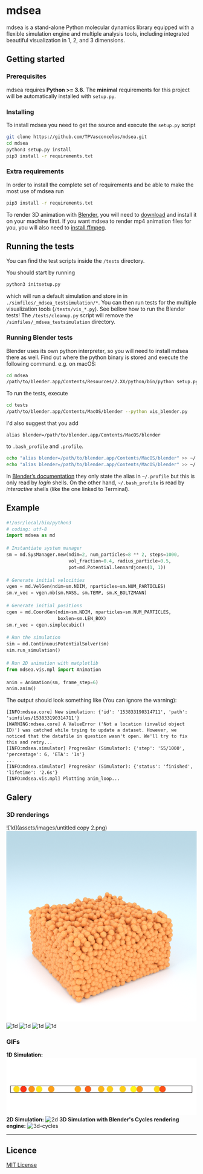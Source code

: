 # mdsea

mdsea is a stand-alone Python molecular dynamics library equipped with a
flexible simulation engine and multiple analysis tools, including
integrated beautiful visualization in 1, 2, and 3 dimensions.


## Getting started


### Prerequisites

mdsea requires **Python >= 3.6**. The
**minimal** requirements for this project will be automatically
installed with `setup.py`.


### Installing

To install mdsea you need to get the source and execute the `setup.py`
script

```sh
git clone https://github.com/TPVasconcelos/mdsea.git
cd mdsea
python3 setup.py install
pip3 install -r requirements.txt
```


### Extra requirements

In order to install the complete set
of requirements and be able to make the most use of mdsea run

```sh
pip3 install -r requirements.txt
```

To render 3D animation with [Blender](https://www.blender.org), you will
need to [download](https://www.blender.org/download/) and install it on
your machine first. If you want mdsea to render mp4 animation files
for you, you will also need to
[install ffmpeg](https://www.ffmpeg.org/download.html).



## Running the tests

You can find the test scripts inside the `/tests` directory.

You should start by running
```sh
python3 initsetup.py
```

which will run a default simulation and store in in
`./simfiles/_mdsea_testsimulation/*`. You can then run tests for the
multiple visualization tools (`/tests/vis_*.py`). See bellow how to run
the Blender tests! The `/tests/cleanup.py` script will remove the
`/simfiles/_mdsea_testsimulation` directory.

### Running Blender tests

Blender uses its own python interpreter, so you will need to install
mdsea there as well. Find out where the python binary is stored and
execute the following command. e.g. on macOS:
```sh
cd mdsea
/path/to/blender.app/Contents/Resources/2.XX/python/bin/python setup.py  install --force
```

To run the tests, execute
```sh
cd tests
/path/to/blender.app/Contents/MacOS/blender --python vis_blender.py
```

I'd also suggest that you add
```
alias blender=/path/to/blender.app/Contents/MacOS/blender
```
to `.bash_profile` and `.profile`.

```sh
echo "alias blender=/path/to/blender.app/Contents/MacOS/blender" >> ~/.profile
echo "alias blender=/path/to/blender.app/Contents/MacOS/blender" >> ~/.bash_profile
```

In
[Blender’s documentation](https://docs.blender.org/manual/en/dev/render/workflows/command_line.html#platforms)
they only state the alias in `~/.profile` but this is only read by
_login_ shells. On the other hand, `~/.bash_profile` is read by
_interactive_ shells (like the one linked to Terminal).


## Example

```python
#!/usr/local/bin/python3
# coding: utf-8
import mdsea as md

# Instantiate system manager
sm = md.SysManager.new(ndim=2, num_particles=8 ** 2, steps=1000,
                       vol_fraction=0.4, radius_particle=0.5,
                       pot=md.Potential.lennardjones(1, 1))

# Generate initial velocities
vgen = md.VelGen(ndim=sm.NDIM, nparticles=sm.NUM_PARTICLES)
sm.v_vec = vgen.mb(sm.MASS, sm.TEMP, sm.K_BOLTZMANN)

# Generate initial positions
cgen = md.CoordGen(ndim=sm.NDIM, nparticles=sm.NUM_PARTICLES,
                   boxlen=sm.LEN_BOX)
sm.r_vec = cgen.simplecubic()

# Run the simulation
sim = md.ContinuousPotentialSolver(sm)
sim.run_simulation()

# Run 2D animation with matplotlib
from mdsea.vis.mpl import Animation

anim = Animation(sm, frame_step=6)
anim.anim()
```

The output should look something like (You can ignore the warning):
```
[INFO:mdsea.core] New simulation: {'id': '153833190314711', 'path': 'simfiles/153833190314711'}
[WARNING:mdsea.core] A ValueError ('Not a location (invalid object ID)') was catched while trying to update a dataset. However, we noticed that the datafile in question wasn't open. We'll try to fix this and retry...
[INFO:mdsea.simulator] ProgresBar (Simulator): {'step': '55/1000', 'percentage': 6, 'ETA': '1s'}
...
[INFO:mdsea.simulator] ProgresBar (Simulator): {'status': 'finished', 'lifetime': '2.6s'}
[INFO:mdsea.vis.mpl] Plotting anim_loop...
```


## Galery

### 3D renderings
![1d](assets/images/untitled copy 2.png)
![1d](assets/images/spong.png)
![1d](assets/images/spong-melt.png)
![1d](assets/images/orange-blob.png)
![1d](assets/images/megabiiiig.png)
![1d](assets/images/img000001.png)


### GIFs
**1D Simulation:**
![1d](assets/gifs/1d-colorspeed-pbc.gif)
**2D Simulation:**
![2d](assets/gifs/2d-smalvolfrac.gif)
**3D Simulation with Blender's Cycles rendering engine:**
![3d-cycles](assets/gifs/cycles.gif)


---

## Licence

[MIT License](./LICENSE)
